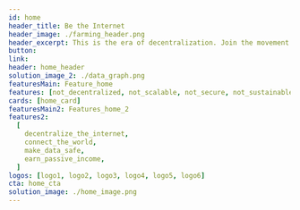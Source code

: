```yaml
---
id: home
header_title: Be the Internet
header_image: ./farming_header.png
header_excerpt: This is the era of decentralization. Join the movement by connecting threefold technology to the most advanced peer-to-peer grid on the planet.
button: 
link: 
header: home_header
solution_image_2: ./data_graph.png
featuresMain: Feature_home
features: [not_decentralized, not_scalable, not_secure, not_sustainable]
cards: [home_card]
featuresMain2: Features_home_2
features2:
  [
    decentralize_the_internet,
    connect_the_world,
    make_data_safe,
    earn_passive_income,
  ]
logos: [logo1, logo2, logo3, logo4, logo5, logo6]
cta: home_cta
solution_image: ./home_image.png
---
```


<!-- header: home_header -->
<!-- logos: [logo1, logo2, logo3, logo4, logo5, logo6] -->
<!-- signup: home_signup -->
